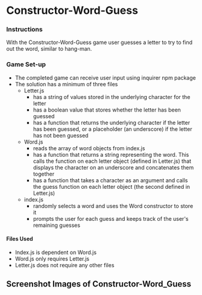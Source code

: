 # Constructor-Word-Guess
### Instructions
With the Constructor-Word-Guess game user guesses a letter to try to find out the word, similar to hang-man.

### Game Set-up
- The completed game can receive user input using inquirer npm package
- The solution has a minimum of three files
   - Letter.js
      * has a string of values stored in the underlying character for the letter
      * has a boolean value that stores whether the letter has been guessed
      * has a function that returns the underlying character if the letter has been guessed, or a placeholder (an underscore) if the letter has not been guessed
   - Word.js
     * reads the array of word objects from index.js
     * has a function that returns a string representing the word. This calls the function on each letter object (defined in Letter.js) that displays the character on an underscore and concatenates them together
     * has a function that takes a character as an argument and calls the guess function on each letter object (the second defined in Letter.js)
   - index.js
     * randomly selects a word and uses the Word constructor to store it
     * prompts the user for each guess and keeps track of the user's remaining guesses

#### Files Used
- Index.js is dependent on Word.js
- Word.js only requires Letter.js
- Letter.js does not require any other files

## Screenshot Images of Constructor-Word_Guess

 
